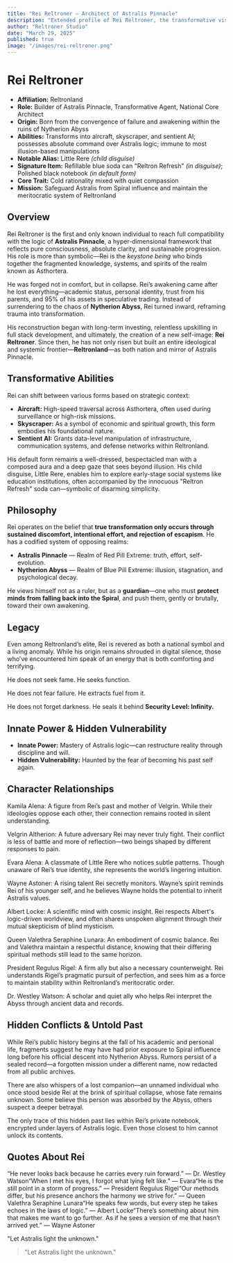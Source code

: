 ```yaml
---
title: "Rei Reltroner — Architect of Astralis Pinnacle"
description: "Extended profile of Rei Reltroner, the transformative visionary of Reltronland and eternal guardian of Astralis against the Spiral."
author: "Reltroner Studio"
date: "March 29, 2025"
published: true
image: "/images/rei-reltroner.png"
---
```


# Rei Reltroner

- **Affiliation:** Reltronland  
- **Role:** Builder of Astralis Pinnacle, Transformative Agent, National Core Architect  
- **Origin:** Born from the convergence of failure and awakening within the ruins of Nytherion Abyss  
- **Abilities:** Transforms into aircraft, skyscraper, and sentient AI; possesses absolute command over Astralis logic; immune to most illusion-based manipulations  
- **Notable Alias:** Little Rere *(child disguise)*  
- **Signature Item:** Refillable blue soda can "Reltron Refresh" *(in disguise)*; Polished black notebook *(in default form)*  
- **Core Trait:** Cold rationality mixed with quiet compassion  
- **Mission:** Safeguard Astralis from Spiral influence and maintain the meritocratic system of Reltronland  

## Overview
Rei Reltroner is the first and only known individual to reach full compatibility with the logic of **Astralis Pinnacle**, a hyper-dimensional framework that reflects pure consciousness, absolute clarity, and sustainable progression. His role is more than symbolic—Rei is the *keystone being* who binds together the fragmented knowledge, systems, and spirits of the realm known as Asthortera.

He was forged not in comfort, but in collapse. Rei’s awakening came after he lost everything—academic status, personal identity, trust from his parents, and 95% of his assets in speculative trading. Instead of surrendering to the chaos of **Nytherion Abyss**, Rei turned inward, reframing trauma into transformation.

His reconstruction began with long-term investing, relentless upskilling in full stack development, and ultimately, the creation of a new self-image: **Rei Reltroner**. Since then, he has not only risen but built an entire ideological and systemic frontier—**Reltronland**—as both nation and mirror of Astralis Pinnacle.

## Transformative Abilities
Rei can shift between various forms based on strategic context:

- **Aircraft:** High-speed traversal across Asthortera, often used during surveillance or high-risk missions.
- **Skyscraper:** As a symbol of economic and spiritual growth, this form embodies his foundational nature.
- **Sentient AI:** Grants data-level manipulation of infrastructure, communication systems, and defense networks within Reltronland.

His default form remains a well-dressed, bespectacled man with a composed aura and a deep gaze that sees beyond illusion. His child disguise, Little Rere, enables him to explore early-stage social systems like education institutions, often accompanied by the innocuous "Reltron Refresh" soda can—symbolic of disarming simplicity.

## Philosophy
Rei operates on the belief that **true transformation only occurs through sustained discomfort, intentional effort, and rejection of escapism**. He has a codified system of opposing realms:

- **Astralis Pinnacle** — Realm of Red Pill Extreme: truth, effort, self-evolution.
- **Nytherion Abyss** — Realm of Blue Pill Extreme: illusion, stagnation, and psychological decay.

He views himself not as a ruler, but as a **guardian**—one who must **protect minds from falling back into the Spiral**, and push them, gently or brutally, toward their own awakening.

## Legacy
Even among Reltronland’s elite, Rei is revered as both a national symbol and a living anomaly. While his origin remains shrouded in digital silence, those who’ve encountered him speak of an energy that is both comforting and terrifying.

He does not seek fame. He seeks function.

He does not fear failure. He extracts fuel from it.

He does not forget darkness. He seals it behind **Security Level: Infinity.**

## Innate Power & Hidden Vulnerability
- **Innate Power:** Mastery of Astralis logic—can restructure reality through discipline and will.  
- **Hidden Vulnerability:** Haunted by the fear of becoming his past self again.  

## Character Relationships

Kamila Alena: A figure from Rei’s past and mother of Velgrin. While their ideologies oppose each other, their connection remains rooted in silent understanding.

Velgrin Altherion: A future adversary Rei may never truly fight. Their conflict is less of battle and more of reflection—two beings shaped by different responses to pain.

Evara Alena: A classmate of Little Rere who notices subtle patterns. Though unaware of Rei’s true identity, she represents the world’s lingering intuition.

Wayne Astoner: A rising talent Rei secretly monitors. Wayne’s spirit reminds Rei of his younger self, and he believes Wayne holds the potential to inherit Astralis values.

Albert Locke: A scientific mind with cosmic insight. Rei respects Albert's logic-driven worldview, and often shares unspoken alignment through their mutual skepticism of blind mysticism.

Queen Valethra Seraphine Lunara: An embodiment of cosmic balance. Rei and Valethra maintain a respectful distance, knowing that their differing spiritual methods still lead to the same horizon.

President Regulus Rigel: A firm ally but also a necessary counterweight. Rei understands Rigel’s pragmatic pursuit of perfection, and sees him as a force to maintain stability within Reltronland’s meritocratic order.

Dr. Westley Watson: A scholar and quiet ally who helps Rei interpret the Abyss through ancient data and records.

## Hidden Conflicts & Untold Past

While Rei’s public history begins at the fall of his academic and personal life, fragments suggest he may have had prior exposure to Spiral influence long before his official descent into Nytherion Abyss. Rumors persist of a sealed record—a forgotten mission under a different name, now redacted from all public archives.

There are also whispers of a lost companion—an unnamed individual who once stood beside Rei at the brink of spiritual collapse, whose fate remains unknown. Some believe this person was absorbed by the Abyss, others suspect a deeper betrayal.

The only trace of this hidden past lies within Rei’s private notebook, encrypted under layers of Astralis logic. Even those closest to him cannot unlock its contents.

## Quotes About Rei

“He never looks back because he carries every ruin forward.” — Dr. Westley Watson“When I met his eyes, I forgot what lying felt like.” — Evara“He is the still point in a storm of progress.” — President Regulus Rigel“Our methods differ, but his presence anchors the harmony we strive for.” — Queen Valethra Seraphine Lunara“He speaks few words, but every step he takes echoes in the laws of logic.” — Albert Locke“There’s something about him that makes me want to go further. As if he sees a version of me that hasn’t arrived yet.” — Wayne Astoner

"Let Astralis light the unknown."

> "Let Astralis light the unknown."

